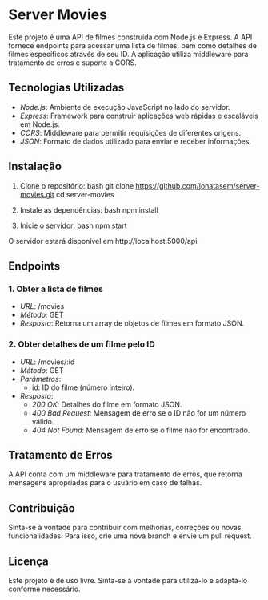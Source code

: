 # Server Movies

Este projeto é uma API de filmes construída com Node.js e Express. A API fornece endpoints para acessar uma lista de filmes, bem como detalhes de filmes específicos através de seu ID. A aplicação utiliza middleware para tratamento de erros e suporte a CORS.

## Tecnologias Utilizadas

- *Node.js*: Ambiente de execução JavaScript no lado do servidor.
- *Express*: Framework para construir aplicações web rápidas e escaláveis em Node.js.
- *CORS*: Middleware para permitir requisições de diferentes origens.
- *JSON*: Formato de dados utilizado para enviar e receber informações.

## Instalação

1. Clone o repositório:
   bash
   git clone https://github.com/jonatasem/server-movies.git
   cd server-movies
   

2. Instale as dependências:
   bash
   npm install
   

3. Inicie o servidor:
   bash
   npm start
   
O servidor estará disponível em http://localhost:5000/api.

## Endpoints

### 1. Obter a lista de filmes

- *URL*: /movies
- *Método*: GET
- *Resposta*: Retorna um array de objetos de filmes em formato JSON.

### 2. Obter detalhes de um filme pelo ID

- *URL*: /movies/:id
- *Método*: GET
- *Parâmetros*: 
  - id: ID do filme (número inteiro).
- *Resposta*:
  - *200 OK*: Detalhes do filme em formato JSON.
  - *400 Bad Request*: Mensagem de erro se o ID não for um número válido.
  - *404 Not Found*: Mensagem de erro se o filme não for encontrado.

## Tratamento de Erros

A API conta com um middleware para tratamento de erros, que retorna mensagens apropriadas para o usuário em caso de falhas.

## Contribuição

Sinta-se à vontade para contribuir com melhorias, correções ou novas funcionalidades. Para isso, crie uma nova branch e envie um pull request.

## Licença

Este projeto é de uso livre. Sinta-se à vontade para utilizá-lo e adaptá-lo conforme necessário.
